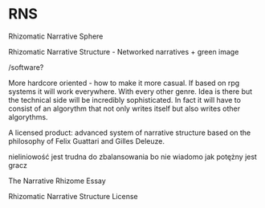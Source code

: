 # RNS
Rhizomatic Narrative Sphere 

Rhizomatic Narrative Structure - Networked narratives + green image

/software? 

More hardcore oriented - how to make it more casual. If based on rpg systems it will work everywhere. With every other genre. Idea is there but the technical side will be incredibly sophisticated. In fact it will have to consist of an algorythm that not only writes itself but also writes other algorythms.

A licensed product: advanced system of narrative structure based on the philosophy of Felix Guattari and Gilles Deleuze.

nieliniowość jest trudna do zbalansowania bo nie wiadomo jak potężny jest gracz

The Narrative Rhizome Essay 

Rhizomatic Narrative Structure License
